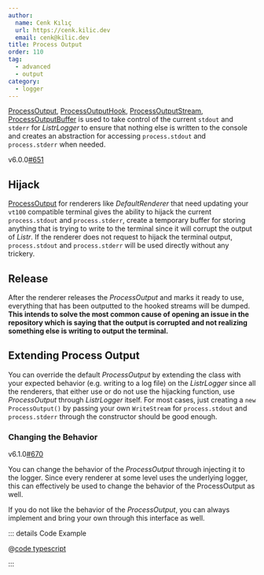 ```yaml
---
author:
  name: Cenk Kılıç
  url: https://cenk.kilic.dev
  email: cenk@kilic.dev
title: Process Output
order: 110
tag:
  - advanced
  - output
category:
  - logger
---
```


[ProcessOutput](/api/classes/ProcessOutput.html), [ProcessOutputHook](/api/classes/ProcessOutputHook.html), [ProcessOutputStream](/api/classes/ProcessOutputStream.html), [ProcessOutputBuffer](/api/classes/ProcessOutputBuffer.html) is used to take control of the current `stdout` and `stderr` for _ListrLogger_ to ensure that nothing else is written to the console and creates an abstraction for accessing `process.stdout` and `process.stderr` when needed.

<!-- more -->

<Badge><FontIcon icon="mdi:tag-text-outline"/>v6.0.0</Badge><Badge type="warning"><FontIcon icon="mdi:github"/><a href="https://github.com/listr2/listr2/issues/651" target="_blank">#651</a></Badge>

## Hijack

[ProcessOutput](/api/classes/ProcessOutput.html) for renderers like _DefaultRenderer_ that need updating your `vt100` compatible terminal gives the ability to hijack the current `process.stdout` and `process.stderr`, create a temporary buffer for storing anything that is trying to write to the terminal since it will corrupt the output of _Listr_. If the renderer does not request to hijack the terminal output, `process.stdout` and `process.stderr` will be used directly without any trickery.

## Release

After the renderer releases the _ProcessOutput_ and marks it ready to use, everything that has been outputted to the hooked streams will be dumped. **This intends to solve the most common cause of opening an issue in the repository which is saying that the output is corrupted and not realizing something else is writing to output the terminal.**

## Extending Process Output

You can override the default _ProcessOutput_ by extending the class with your expected behavior (e.g. writing to a log file) on the _ListrLogger_ since all the renderers, that either use or do not use the hijacking function, use _ProcessOutput_ through _ListrLogger_ itself. For most cases, just creating a `new ProcessOutput()` by passing your own `WriteStream` for `process.stdout` and `process.stderr` through the constructor should be good enough.

### Changing the Behavior

<Badge><FontIcon icon="mdi:tag-text-outline"/>v6.1.0</Badge><Badge type="warning"><FontIcon icon="mdi:github"/><a href="https://github.com/listr2/listr2/issues/670" target="_blank">#670</a></Badge>

You can change the behavior of the _ProcessOutput_ through injecting it to the logger. Since every renderer at some level uses the underlying logger, this can effectively be used to change the behavior of the ProcessOutput as well.

If you do not like the behavior of the _ProcessOutput_, you can always implement and bring your own through this interface as well.

::: details <FontIcon icon="material-symbols:code-blocks-outline" /> Code Example

@[code typescript](../../examples/docs/renderer/process-output/change-behavior.ts)

:::
